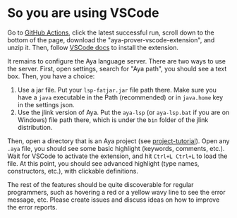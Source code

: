# So you are using VSCode

Go to [GitHub Actions], click the latest successful run,
scroll down to the bottom of the page, download the "aya-prover-vscode-extension", and unzip it.
Then, follow [VSCode docs](https://code.visualstudio.com/docs/editor/extension-marketplace#_install-from-a-vsix) to install the extension.

[GitHub Actions]: https://github.com/aya-prover/aya-vscode/actions/workflows/vsix.yml

It remains to configure the Aya language server. There are two ways to use the server.
First, open settings, search for "Aya path", you should see a text box. Then, you have a choice:

1. Use a jar file. Put your `lsp-fatjar.jar` file path there. Make sure you have a `java`
   executable in the Path (recommended) or in `java.home` key in the settings json.
2. Use the jlink version of Aya. Put the `aya-lsp` (or `aya-lsp.bat` if you are on Windows)
   file path there, which is under the `bin` folder of the jlink distribution.

Then, open a directory that is an Aya project (see [project-tutorial](project-tutorial)).
Open any `.aya` file, you should see some basic highlight (keywords, comments, etc.).
Wait for VSCode to activate the extension, and hit `Ctrl+L Ctrl+L` to load the file.
At this point, you should see advanced highlight (type names, constructors, etc.),
with clickable definitions.

The rest of the features should be quite discoverable for regular programmers,
such as hovering a red or a yellow wavy line to see the error message, etc.
Please create issues and discuss ideas on how to improve the error reports.

